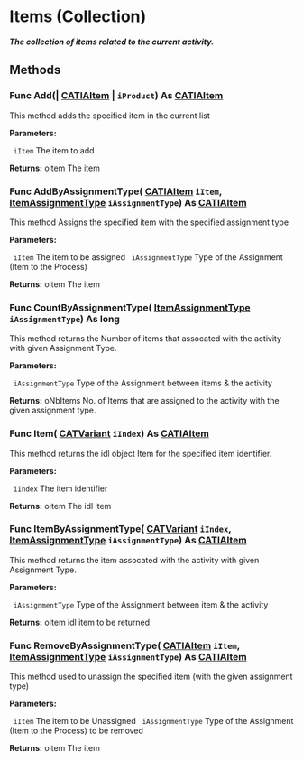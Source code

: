 # Items (Collection)

**_The collection of items related to the current activity._**

## Methods

### Func **Add**(| [CATIAItem](../DMAPSInterfaces/interface_Item_3684.md) | `iProduct`) As [CATIAItem](../DMAPSInterfaces/interface_Item_3684.md)

   This method adds the specified item in the current list

**Parameters:**

` iItem`      The item to add

**Returns:**      oitem The item  
### Func **AddByAssignmentType**( [CATIAItem](../DMAPSInterfaces/interface_Item_3684.md)  `iItem`,  [ItemAssignmentType](../DMAPSInterfaces/enum_ItemAssignmentType_69816.md)  `iAssignmentType`) As [CATIAItem](../DMAPSInterfaces/interface_Item_3684.md)

   This method Assigns the specified item with the specified assignment type

**Parameters:**

` iItem`      The item to be assigned
` iAssignmentType`      Type of the Assignment (Item to the Process)

**Returns:**      oitem The item  
### Func **CountByAssignmentType**( [ItemAssignmentType](../DMAPSInterfaces/enum_ItemAssignmentType_69816.md)  `iAssignmentType`) As long

   This method returns the Number of items that assocated with the activity with given Assignment Type.

**Parameters:**

` iAssignmentType`      Type of the Assignment between items & the activity

**Returns:**      oNbItems No. of Items that are assigned to the activity with the given assignment type.  
### Func **Item**( [CATVariant](../System/typedef_CATVariant_20656.md)  `iIndex`) As [CATIAItem](../DMAPSInterfaces/interface_Item_3684.md)

   This method returns the idl object Item for the specified item identifier.

**Parameters:**

` iIndex`      The item identifier

**Returns:**      oItem The idl item  
### Func **ItemByAssignmentType**( [CATVariant](../System/typedef_CATVariant_20656.md)  `iIndex`,  [ItemAssignmentType](../DMAPSInterfaces/enum_ItemAssignmentType_69816.md)  `iAssignmentType`) As [CATIAItem](../DMAPSInterfaces/interface_Item_3684.md)

   This method returns the item assocated with the activity with given Assignment Type.

**Parameters:**

` iAssignmentType`      Type of the Assignment between item & the activity

**Returns:**      oItem idl item to be returned  
### Func **RemoveByAssignmentType**( [CATIAItem](../DMAPSInterfaces/interface_Item_3684.md)  `iItem`,  [ItemAssignmentType](../DMAPSInterfaces/enum_ItemAssignmentType_69816.md)  `iAssignmentType`) As [CATIAItem](../DMAPSInterfaces/interface_Item_3684.md)

   This method used to unassign the specified item (with the given assignment type)

**Parameters:**

` iItem`      The item to be Unassigned
` iAssignmentType`      Type of the Assignment (Item to the Process) to be removed

**Returns:**      oitem The item